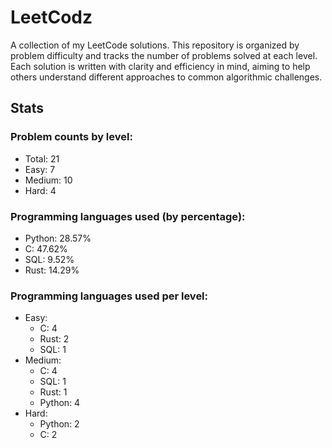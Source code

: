 # LeetCodz

A collection of my LeetCode solutions. This repository is organized by problem difficulty and tracks the number of problems solved at each level. Each solution is written with clarity and efficiency in mind, aiming to help others understand different approaches to common algorithmic challenges.

## Stats

### Problem counts by level:

- Total: 21
- Easy: 7
- Medium: 10
- Hard: 4

### Programming languages used (by percentage):

- Python: 28.57%
- C: 47.62%
- SQL: 9.52%
- Rust: 14.29%

### Programming languages used per level:

- Easy:
  - C: 4
  - Rust: 2
  - SQL: 1
- Medium:
  - C: 4
  - SQL: 1
  - Rust: 1
  - Python: 4
- Hard:
  - Python: 2
  - C: 2
